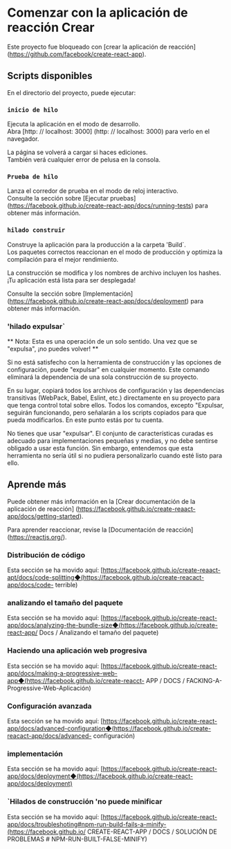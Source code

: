 # Comenzar con la aplicación de reacción Crear

Este proyecto fue bloqueado con [crear la aplicación de reacción] (https://github.com/facebook/create-react-app).

## Scripts disponibles

En el directorio del proyecto, puede ejecutar:

### `inicio de hilo`

Ejecuta la aplicación en el modo de desarrollo. \
Abra [http: // localhost: 3000] (http: // localhost: 3000) para verlo en el navegador.

La página se volverá a cargar si haces ediciones. \
También verá cualquier error de pelusa en la consola.

### `Prueba de hilo`

Lanza el corredor de prueba en el modo de reloj interactivo. \
Consulte la sección sobre [Ejecutar pruebas] (https://facebook.github.io/create-react-app/docs/running-tests) para obtener más información.

### `hilado construir`

Construye la aplicación para la producción a la carpeta 'Build`. \
Los paquetes correctos reaccionan en el modo de producción y optimiza la compilación para el mejor rendimiento.

La construcción se modifica y los nombres de archivo incluyen los hashes. \
¡Tu aplicación está lista para ser desplegada!

Consulte la sección sobre [Implementación] (https://facebook.github.io/create-react-app/docs/deployment) para obtener más información.

### 'hilado expulsar`

** Nota: Esta es una operación de un solo sentido. Una vez que se "expulsa", ¡no puedes volver! **

Si no está satisfecho con la herramienta de construcción y las opciones de configuración, puede "expulsar" en cualquier momento. Este comando eliminará la dependencia de una sola construcción de su proyecto.

En su lugar, copiará todos los archivos de configuración y las dependencias transitivas (WebPack, Babel, Eslint, etc.) directamente en su proyecto para que tenga control total sobre ellos. Todos los comandos, excepto "Expulsar, seguirán funcionando, pero señalarán a los scripts copiados para que pueda modificarlos. En este punto estás por tu cuenta.

No tienes que usar "expulsar". El conjunto de características curadas es adecuado para implementaciones pequeñas y medias, y no debe sentirse obligado a usar esta función. Sin embargo, entendemos que esta herramienta no sería útil si no pudiera personalizarlo cuando esté listo para ello.

## Aprende más

Puede obtener más información en la [Crear documentación de la aplicación de reacción] (https://facebook.github.io/create-reaact-app/docs/getting-started).

Para aprender reaccionar, revise la [Documentación de reacción] (https://reactjs.org/).

### Distribución de código

Esta sección se ha movido aquí: [https://facebook.github.io/create-reaact-apt/docs/code-splitting◆(https://facebook.github.io/create-reacact-app/docs/code- terrible)

### analizando el tamaño del paquete

Esta sección se ha movido aquí: [https://facebook.github.io/create-react-app/docs/analyzing-the-bundle-size◆(https://facebook.github.io/create-react-app/ Docs / Analizando el tamaño del paquete)

### Haciendo una aplicación web progresiva

Esta sección se ha movido aquí: [https://facebook.github.io/create-react-app/docs/making-a-progressive-web-app◆(https://facebook.github.io/create-reacct- APP / DOCS / FACKING-A-Progressive-Web-Aplicación)

### Configuración avanzada

Esta sección se ha movido aquí: [https://facebook.github.io/create-react-app/docs/advanced-configuration◆(https://facebook.github.io/create-reacact-app/docs/advanced- configuración)

### implementación

Esta sección se ha movido aquí: [https://facebook.github.io/create-react-app/docs/deployment◆(https://facebook.github.io/create-react-app/docs/deployment)

### `Hilados de construcción 'no puede minificar

Esta sección se ha movido aquí: [https://facebook.github.io/create-react-app/docs/troubleshoting#npm-run-build-fails-a-minify-(https://facebook.github.io/ CREATE-REACT-APP / DOCS / SOLUCIÓN DE PROBLEMAS # NPM-RUN-BUILT-FALSE-MINIFY)